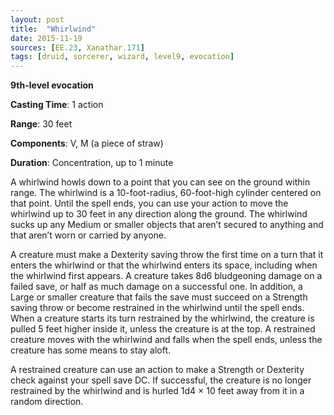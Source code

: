 ```yaml
---
layout: post
title:  "Whirlwind"
date: 2015-11-19
sources: [EE.23, Xanathar.171]
tags: [druid, sorcerer, wizard, level9, evocation]
---
```


**9th-level evocation**

**Casting Time**: 1 action

**Range**: 30 feet

**Components**: V, M (a piece of straw)

**Duration**: Concentration, up to 1 minute

A whirlwind howls down to a point that you can see on the ground within range. The whirlwind is a 10-foot-radius, 60-foot-high cylinder centered on that point. Until the spell ends, you can use your action to move the whirlwind up to 30 feet in any direction along the ground. The whirlwind sucks up any Medium or smaller objects that aren’t secured to anything and that aren’t worn or carried by anyone.

A creature must make a Dexterity saving throw the first time on a turn that it enters the whirlwind or that the whirlwind enters its space, including when the whirlwind first appears. A creature takes 8d6 bludgeoning damage on a failed save, or half as much damage on a successful one. In addition, a Large or smaller creature that fails the save must succeed on a Strength saving throw or become restrained in the whirlwind until the spell ends. When a creature starts its turn restrained by the whirlwind, the creature is pulled 5 feet higher inside it, unless the creature is at the top. A restrained creature moves with the whirlwind and falls when the spell ends, unless the creature has some means to stay aloft.

A restrained creature can use an action to make a Strength or Dexterity check against your spell save DC. If successful, the creature is no longer restrained by the whirlwind and is hurled 1d4 × 10 feet away from it in a random direction.
